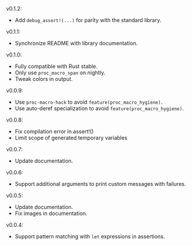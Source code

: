 v0.1.2:
  * Add `debug_assert!(...)` for parity with the standard library.

v0.1.1:
  * Synchronize README with library documentation.

v0.1.0:
  * Fully compatible with Rust stable.
  * Only use `proc_macro_span` on nightly.
  * Tweak colors in output.

v0.0.9:
  * Use `proc-macro-hack` to avoid `feature(proc_macro_hygiene)`.
  * Use auto-deref specialization to avoid `feature(proc_macro_hygiene)`.

v0.0.8:
  * Fix compilation error in assert!()
  * Limit scope of generated temporary variables

v0.0.7:
  * Update documentation.

v0.0.6:
  * Support additional arguments to print custom messages with failures.

v0.0.5:
  * Update documentation.
  * Fix images in documentation.

v0.0.4:
  * Support pattern matching with `let` expressions in assertions.
